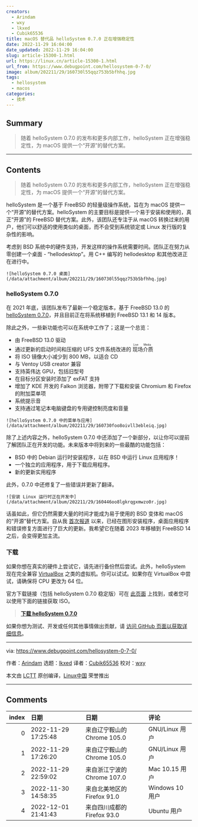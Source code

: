 ```yaml
---
creators:
  - Arindam
  - wxy
  - lkxed
  - Cubik65536
title: macOS 替代品 helloSystem 0.7.0 正在增强稳定性
date: 2022-11-29 16:04:00
date_updated: 2022-11-29 16:04:00
slug: article-15300-1.html
url: https://linux.cn/article-15300-1.html
url_from: https://www.debugpoint.com/hellosystem-0-7-0/
image: album/202211/29/160730l55qqz753b5bfhhq.jpg
tags:
  - hellosystem
  - macos
categories:
  - 技术
---
```


## Summary

> 随着 helloSystem 0.7.0 的发布和更多内部工作，helloSystem 正在增强稳定性，为 macOS 提供一个“开源”的替代方案。

***

<!-- more -->

## Contents

> 
> 随着 helloSystem 0.7.0 的发布和更多内部工作，helloSystem 正在增强稳定性，为 macOS 提供一个“开源”的替代方案。
> 
> 
> 

helloSystem 是一个基于 FreeBSD 的轻量级操作系统，旨在为 macOS 提供一个“开源”的替代方案。helloSystem 的主要目标是提供一个易于安装和使用的，真正“开源”的 FreeBSD 替代方案。此外，该团队还专注于从 macOS 转换过来的用户，他们可以舒适的使用类似的桌面，而不会受到系统锁定或 Linux 发行版的复杂性的影响。

考虑到 BSD 系统中的硬件支持，开发这样的操作系统需要时间。团队正在努力从零创建一个桌面 - “hellodesktop”。用 C++ 编写的 hellodesktop 和其他改进正在进行中。

`![helloSystem 0.7.0 桌面](/data/attachment/album/202211/29/160730l55qqz753b5bfhhq.jpg)`

### helloSystem 0.7.0

在 2021 年底，该团队发布了最新一个稳定版本，基于 FreeBSD 13.0 的 [helloSystem 0.7.0](https://github.com/helloSystem/ISO/releases/tag/r0.7.0)，并且目前正在将系统移植到 FreeBSD 13.1 和 14 版本。

除此之外，一些新功能也可以在系统中工作了；这是一个总览：

* 由 FreeBSD 13.0 驱动
* 通过更新的启动时间和压缩的 UFS 文件系统改进的<ruby> 现场介质 <rt>  Live Media </rt></ruby>
* 将 ISO 镜像大小减少到 800 MB，以适合 CD
* 与 Ventoy USB creator 兼容
* 支持英伟达 GPU，包括旧型号
* 在目标分区安装时添加了 exFAT 支持
* 增加了 KDE 开发的 Falkon 浏览器，附带了下载和安装 Chromium 和 Firefox 的附加菜单项
* 系统提示音
* 支持通过笔记本电脑键盘的专用键控制亮度和音量

`![helloSystem 0.7.0 中的菜单与应用](/data/attachment/album/202211/29/160730foo8oivll3ebleiq.jpg)`

除了上述内容之外，helloSystem 0.7.0 中还添加了一个新部分，以让你可以提前了解团队正在开发的功能。未来版本中将到来的一些最酷的功能包括：

* BSD 中的 Debian 运行时安装程序，以在 BSD 中运行 Linux 应用程序！
* 一个独立的应用程序，用于下载应用程序。
* 新的更新实用程序

此外，0.7.0 中还修复了一些错误并更新了翻译。

`![安装 Linux 运行时正在开发中](/data/attachment/album/202211/29/160446oo8lgkrqgxmwzo0r.jpg)`

话虽如此，但它仍然需要大量的时间才能成为易于使用的 BSD 变体和 macOS 的“开源”替代方案。自从我 [首次报道](https://www.debugpoint.com/tag/hellosystem) 以来，已经在图形安装程序，桌面应用程序和错误修复方面进行了巨大的更新。我希望它在随着 2023 年移植到 FreeBSD 14 之后，会变得更加主流。

### 下载

如果你想在真实的硬件上尝试它，请先进行备份然后尝试。此外，helloSystem 现在完全兼容 [VirtualBox](https://www.debugpoint.com/tag/virtualbox) 之类的虚拟机。你可以试试。如果你在 VirtualBox 中尝试，请确保将 CPU 更改为 64 位。

官方下载链接（包括 helloSystem 0.7.0 稳定版）可在 [此页面](https://github.com/helloSystem/ISO/releases) 上找到，或者您可以使用下面的链接获取 ISO。

> 
> **[下载 helloSystem 0.7.0](https://github.com/helloSystem/ISO/releases/download/r0.7.0/hello-0.7.0_0G160-FreeBSD-13.0-amd64.iso)**
> 
> 
> 

如果你想为测试、开发或任何其他事情做出贡献，请 [访问 GitHub 页面以获取详细信息](https://github.com/helloSystem)。

---

via: <https://www.debugpoint.com/hellosystem-0-7-0/>

作者：[Arindam](https://www.debugpoint.com/author/admin1/) 选题：[lkxed](https://github.com/lkxed) 译者：[Cubik65536](https://github.com/Cubik65536) 校对：[wxy](https://github.com/wxy)

本文由 [LCTT](https://github.com/LCTT/TranslateProject) 原创编译，[Linux中国](https://linux.cn/) 荣誉推出

***

## Comments

|   index | 日期                | 日期                                        | 评论                        |
|--------:|:--------------------|:--------------------------------------------|:----------------------------|
|       0 | 2022-11-29 17:25:48 | 来自辽宁鞍山的 Chrome 105.0|GNU/Linux 用户  | ?                           |
|       1 | 2022-11-29 17:26:20 | 来自辽宁鞍山的 Chrome 105.0|GNU/Linux 用户  | cool...                     |
|       2 | 2022-11-29 22:59:02 | 来自浙江宁波的 Chrome 107.0|Mac 10.15 用户  | 差距太大了                  |
|       3 | 2022-11-30 14:58:35 | 来自北美地区的 Firefox 91.0|Windows 10 用户 | 一股mtk山寨机的臭味扑面而来 |
|       4 | 2022-12-01 21:41:43 | 来自四川成都的 Firefox 93.0|Ubuntu 用户     | 厉害了                      |
